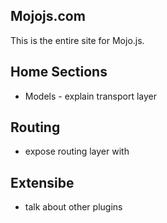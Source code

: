 ## Mojojs.com

This is the entire site for Mojo.js. 


## Home Sections

- Models - explain transport layer

## Routing

- expose routing layer with 

## Extensibe

- talk about other plugins